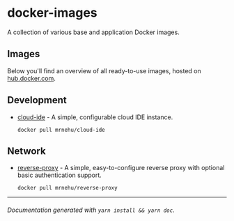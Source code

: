 docker-images
=============

A collection of various base and application Docker images.

## Images

Below you'll find an overview of all ready-to-use images, hosted on [hub.docker.com](https://hub.docker.com/r/mrnehu).

## Development

-	[cloud-ide](https://hub.docker.com/r/mrnehu/cloud-ide) - A simple, configurable cloud IDE instance.

		docker pull mrnehu/cloud-ide


## Network

-	[reverse-proxy](https://hub.docker.com/r/mrnehu/reverse-proxy) - A simple, easy-to-configure reverse proxy with optional basic authentication support.

		docker pull mrnehu/reverse-proxy


---

###### Documentation generated with `yarn install && yarn doc`.
